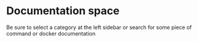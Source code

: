 # Documentation space

Be sure to select a category at the left sidebar or search for some piece of command or docker documentation